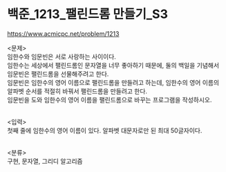 # 백준_1213_팰린드롬 만들기_S3

https://www.acmicpc.net/problem/1213

<문제><br/>
임한수와 임문빈은 서로 사랑하는 사이이다.<br/>
임한수는 세상에서 팰린드롬인 문자열을 너무 좋아하기 때문에, 둘의 백일을 기념해서 임문빈은 팰린드롬을 선물해주려고 한다.<br/>
임문빈은 임한수의 영어 이름으로 팰린드롬을 만들려고 하는데, 임한수의 영어 이름의 알파벳 순서를 적절히 바꿔서 팰린드롬을 만들려고 한다.<br/>
임문빈을 도와 임한수의 영어 이름을 팰린드롬으로 바꾸는 프로그램을 작성하시오.<br/><br/>

<입력><br/>
첫째 줄에 임한수의 영어 이름이 있다. 알파벳 대문자로만 된 최대 50글자이다.<br/><br/>

<분류><br/>
구현, 문자열, 그리디 알고리즘
